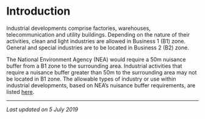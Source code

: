 # Introduction

Industrial developments comprise factories, warehouses, telecommunication and utility buildings. Depending on the nature of their activities, clean and light industries are allowed in Business 1 (B1) zone. General and special industries are to be located in Business 2 (B2) zone.

The National Environment Agency (NEA) would require a 50m nuisance buffer from a B1 zone to the surrounding area. Industrial activities that require a nuisance buffer greater than 50m to the surrounding area may not be located in B1 zone. The allowable types of industry or use within industrial developments, based on NEA’s nuisance buffer requirements, are listed [here](https://e-services.nea.gov.sg/ias/PublicApplicant/Homepage.aspx).

---

*Last updated on 5 July 2019*
